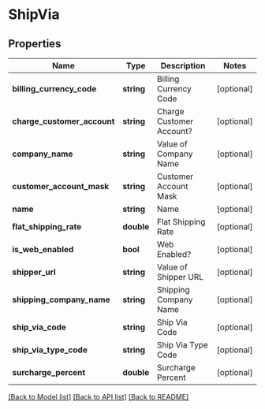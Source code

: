# ShipVia

## Properties
Name | Type | Description | Notes
------------ | ------------- | ------------- | -------------
**billing_currency_code** | **string** | Billing Currency Code | [optional] 
**charge_customer_account** | **string** | Charge Customer Account? | [optional] 
**company_name** | **string** | Value of Company Name | [optional] 
**customer_account_mask** | **string** | Customer Account Mask | [optional] 
**name** | **string** | Name | [optional] 
**flat_shipping_rate** | **double** | Flat Shipping Rate | [optional] 
**is_web_enabled** | **bool** | Web Enabled? | [optional] 
**shipper_url** | **string** | Value of Shipper URL | [optional] 
**shipping_company_name** | **string** | Shipping Company Name | [optional] 
**ship_via_code** | **string** | Ship Via Code | [optional] 
**ship_via_type_code** | **string** | Ship Via Type Code | [optional] 
**surcharge_percent** | **double** | Surcharge Percent | [optional] 

[[Back to Model list]](../README.md#documentation-for-models) [[Back to API list]](../README.md#documentation-for-api-endpoints) [[Back to README]](../README.md)



